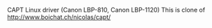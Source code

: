 CAPT Linux driver
(Canon LBP-810, Canon LBP-1120)
This is clone of http://www.boichat.ch/nicolas/capt/
